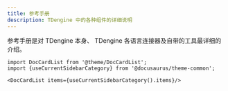 ```yaml
---
title: 参考手册
description: TDengine 中的各种组件的详细说明
---
```


参考手册是对 TDengine 本身、 TDengine 各语言连接器及自带的工具最详细的介绍。

```mdx-code-block
import DocCardList from '@theme/DocCardList';
import {useCurrentSidebarCategory} from '@docusaurus/theme-common';

<DocCardList items={useCurrentSidebarCategory().items}/>
```